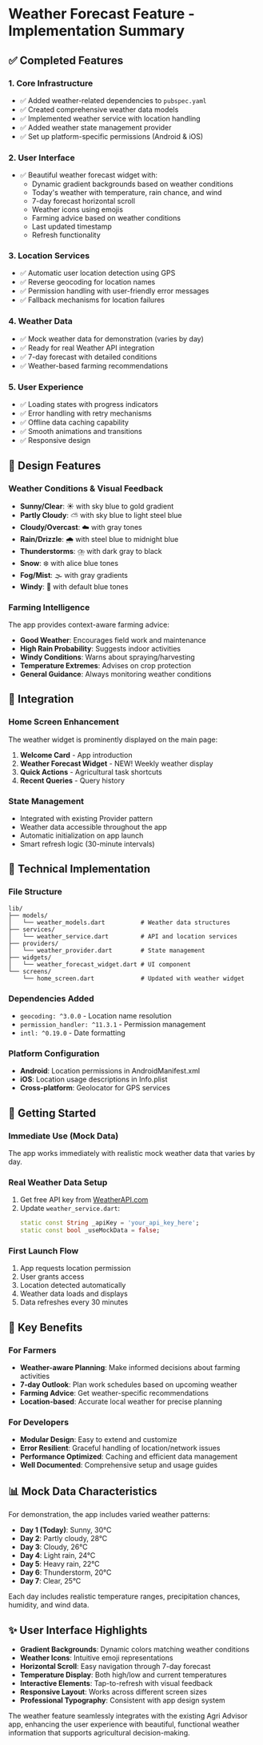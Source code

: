 # Weather Forecast Feature - Implementation Summary

## ✅ Completed Features

### 1. **Core Infrastructure**
- ✅ Added weather-related dependencies to `pubspec.yaml`
- ✅ Created comprehensive weather data models
- ✅ Implemented weather service with location handling
- ✅ Added weather state management provider
- ✅ Set up platform-specific permissions (Android & iOS)

### 2. **User Interface**
- ✅ Beautiful weather forecast widget with:
  - Dynamic gradient backgrounds based on weather conditions
  - Today's weather with temperature, rain chance, and wind
  - 7-day forecast horizontal scroll
  - Weather icons using emojis
  - Farming advice based on weather conditions
  - Last updated timestamp
  - Refresh functionality

### 3. **Location Services**
- ✅ Automatic user location detection using GPS
- ✅ Reverse geocoding for location names
- ✅ Permission handling with user-friendly error messages
- ✅ Fallback mechanisms for location failures

### 4. **Weather Data**
- ✅ Mock weather data for demonstration (varies by day)
- ✅ Ready for real Weather API integration
- ✅ 7-day forecast with detailed conditions
- ✅ Weather-based farming recommendations

### 5. **User Experience**
- ✅ Loading states with progress indicators
- ✅ Error handling with retry mechanisms
- ✅ Offline data caching capability
- ✅ Smooth animations and transitions
- ✅ Responsive design

## 🎨 Design Features

### Weather Conditions & Visual Feedback
- **Sunny/Clear**: ☀️ with sky blue to gold gradient
- **Partly Cloudy**: ⛅ with sky blue to light steel blue
- **Cloudy/Overcast**: ☁️ with gray tones
- **Rain/Drizzle**: 🌧️ with steel blue to midnight blue
- **Thunderstorms**: ⛈️ with dark gray to black
- **Snow**: ❄️ with alice blue tones
- **Fog/Mist**: 🌫️ with gray gradients
- **Windy**: 💨 with default blue tones

### Farming Intelligence
The app provides context-aware farming advice:
- **Good Weather**: Encourages field work and maintenance
- **High Rain Probability**: Suggests indoor activities
- **Windy Conditions**: Warns about spraying/harvesting
- **Temperature Extremes**: Advises on crop protection
- **General Guidance**: Always monitoring weather conditions

## 📱 Integration

### Home Screen Enhancement
The weather widget is prominently displayed on the main page:
1. **Welcome Card** - App introduction
2. **Weather Forecast Widget** - NEW! Weekly weather display
3. **Quick Actions** - Agricultural task shortcuts
4. **Recent Queries** - Query history

### State Management
- Integrated with existing Provider pattern
- Weather data accessible throughout the app
- Automatic initialization on app launch
- Smart refresh logic (30-minute intervals)

## 🔧 Technical Implementation

### File Structure
```
lib/
├── models/
│   └── weather_models.dart          # Weather data structures
├── services/
│   └── weather_service.dart         # API and location services
├── providers/
│   └── weather_provider.dart        # State management
├── widgets/
│   └── weather_forecast_widget.dart # UI component
└── screens/
    └── home_screen.dart             # Updated with weather widget
```

### Dependencies Added
- `geocoding: ^3.0.0` - Location name resolution
- `permission_handler: ^11.3.1` - Permission management
- `intl: ^0.19.0` - Date formatting

### Platform Configuration
- **Android**: Location permissions in AndroidManifest.xml
- **iOS**: Location usage descriptions in Info.plist
- **Cross-platform**: Geolocator for GPS services

## 🚀 Getting Started

### Immediate Use (Mock Data)
The app works immediately with realistic mock weather data that varies by day.

### Real Weather Data Setup
1. Get free API key from [WeatherAPI.com](https://www.weatherapi.com/)
2. Update `weather_service.dart`:
   ```dart
   static const String _apiKey = 'your_api_key_here';
   static const bool _useMockData = false;
   ```

### First Launch Flow
1. App requests location permission
2. User grants access
3. Location detected automatically
4. Weather data loads and displays
5. Data refreshes every 30 minutes

## 🎯 Key Benefits

### For Farmers
- **Weather-aware Planning**: Make informed decisions about farming activities
- **7-day Outlook**: Plan work schedules based on upcoming weather
- **Farming Advice**: Get weather-specific recommendations
- **Location-based**: Accurate local weather for precise planning

### For Developers
- **Modular Design**: Easy to extend and customize
- **Error Resilient**: Graceful handling of location/network issues
- **Performance Optimized**: Caching and efficient data management
- **Well Documented**: Comprehensive setup and usage guides

## 📊 Mock Data Characteristics

For demonstration, the app includes varied weather patterns:
- **Day 1 (Today)**: Sunny, 30°C
- **Day 2**: Partly cloudy, 28°C  
- **Day 3**: Cloudy, 26°C
- **Day 4**: Light rain, 24°C
- **Day 5**: Heavy rain, 22°C
- **Day 6**: Thunderstorm, 20°C
- **Day 7**: Clear, 25°C

Each day includes realistic temperature ranges, precipitation chances, humidity, and wind data.

## ✨ User Interface Highlights

- **Gradient Backgrounds**: Dynamic colors matching weather conditions
- **Weather Icons**: Intuitive emoji representations
- **Horizontal Scroll**: Easy navigation through 7-day forecast
- **Temperature Display**: Both high/low and current temperatures
- **Interactive Elements**: Tap-to-refresh with visual feedback
- **Responsive Layout**: Works across different screen sizes
- **Professional Typography**: Consistent with app design system

The weather feature seamlessly integrates with the existing Agri Advisor app, enhancing the user experience with beautiful, functional weather information that supports agricultural decision-making.
